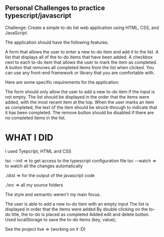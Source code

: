 ## Personal Challenges to practice typescript/javascript

Challenge: Create a simple to-do list web application using HTML, CSS, and JavaScript.

The application should have the following features:

A form that allows the user to enter a new to-do item and add it to the list.
A list that displays all of the to-do items that have been added.
A checkbox next to each to-do item that allows the user to mark the item as completed.
A button that removes all completed items from the list when clicked.
You can use any front-end framework or library that you are comfortable with.

Here are some specific requirements for the application:

The form should only allow the user to add a new to-do item if the input is not empty.
The list should be displayed in the order that the items were added, with the most recent item at the top.
When the user marks an item as completed, the text of the item should be struck-through to indicate that it has been completed.
The remove button should be disabled if there are no completed items in the list.

# WHAT I DID

I used Tyepcript, HTML and CSS

tsc --init => to get access to the typescript configuration file
tsc --watch => to watch all the changes automatically 

<p>./dist => for the output of the javascript code</p>
<p>./src => all my source folders</p>

The style and semantic weren't my main focus.

The user is able to add a new to-do item with an empty input
The list is displayed in order that the items were added
By double clicking on the to-do title, the to-do is placed as completed
Added edit and delete button.
Used localStorage to save the to-do items (key, value);

See the project live => (working on it :D)




